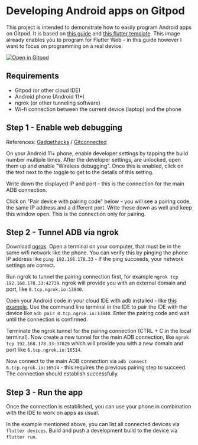 # Developing Android apps on Gitpod
This project is intended to demonstrate how to easily program Android apps on Gitpod. It is based on [this guide](https://sometechy.website/dev/adb-over-any-network-without-port-forwarding-even-over-mobile-3g-4g-lte.html) and [this flutter template](https://github.com/gitpod-io/flutter-example). This image already enables you to program for Flutter Web - in this guide however I want to focus on programming on a real device.

[![Open in Gitpod](https://gitpod.io/button/open-in-gitpod.svg)](https://gitpod.io/#https://github.com/JamesCullum/flutter-adb-template)

## Requirements

 - Gitpod (or other cloud IDE)
 - Android phone (Android 11+)
 - ngrok (or other tunneling software)
 - Wi-fi connection between the current device (laptop) and the phone

## Step 1 - Enable web debugging
References: [Gadgethacks](https://android.gadgethacks.com/how-to/set-up-wireless-debugging-android-11-send-adb-commands-without-usb-cable-0302898/) / [Gitconnected](https://levelup.gitconnected.com/wireless-debugging-in-android-11-7169d2596a81)

On your Android 11+ phone, enable developer settings by tapping the build number multiple times. After the developer settings, are unlocked, open them up and enable "Wireless debugging". Once this is enabled, click on the text next to the toggle to get to the details of this setting. 

Write down the displayed IP and port - this is the connection for the main ADB connection.

Click on "Pair device with pairing code" below - you will see a pairing code, the same IP address and a different port. Write these down as well and keep this window open. This is the connection only for pairing.

## Step 2 - Tunnel ADB via ngrok

Download [ngrok](https://ngrok.com/). Open a terminal on your computer, that must be in the same wifi network like the phone. You can verify this by pinging the phone IP address like `ping 192.168.178.33` - if the ping succeeds, your network settings are correct.

Run ngrok to tunnel the pairing connection first, for example 
`ngrok tcp 192.168.178.33:42739`. ngrok will provide you with an external domain and port, like `0.tcp.ngrok.io:13840`.

Open your Android code in your cloud IDE with adb installed - like [this example](https://gitpod.io/#https://github.com/JamesCullum/flutter-adb-template). Use the command line terminal in the IDE to pair the IDE with the device like `adb pair 0.tcp.ngrok.io:13840`. Enter the pairing code and wait until the connection is confirmed.

Terminate the ngrok tunnel for the pairing connection (CTRL + C in the local terminal). Now create a new tunnel for the main ADB connection, like `ngrok tcp 192.168.178.33:37829` which will provide you with a new domain and port like `6.tcp.ngrok.io:16514`.

Now connect to the main ADB connection via `adb connect 6.tcp.ngrok.io:16514` - this requires the previous pairing step to succeed. The connection should establish successfully.

## Step 3 - Run the app
Once the connection is established, you can use your phone in combination with the IDE to work on apps as usual. 

In the example mentioned above, you can list all connected devices via `flutter devices`. Build and push a development build to the device via `flutter run`.
